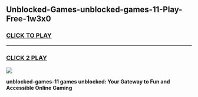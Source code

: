 
## Unblocked-Games-unblocked-games-11-Play-Free-1w3x0
<h3>
<a href="https://premium76.site?title=unblocked-games-11&ref=18A">CLICK TO PLAY</a></h3>
<hr>

<h3>
<a href="https://premium76.site?title=unblocked-games-11&ref=18A">CLICK 2 PLAY</a>
  
</h3>

<a href="https://premium76.site?title=unblocked-games-11&ref=18A"><img src="https://clearcache.store/games.png"></a>


**unblocked-games-11 games unblocked: Your Gateway to Fun and Accessible Online Gaming**
